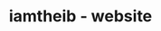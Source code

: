 ---
permalink: /
title: iamtheib - website
src: https://github.com/iamtheib/iamtheib.github.io
category: projects
---